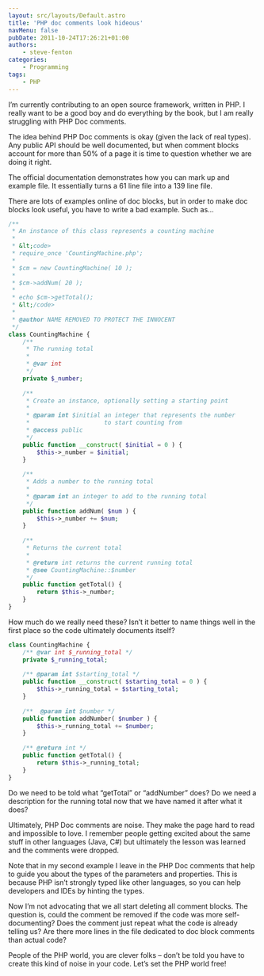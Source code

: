 ```yaml
---
layout: src/layouts/Default.astro
title: 'PHP doc comments look hideous'
navMenu: false
pubDate: 2011-10-24T17:26:21+01:00
authors:
    - steve-fenton
categories:
    - Programming
tags:
    - PHP
---
```


I’m currently contributing to an open source framework, written in PHP. I really want to be a good boy and do everything by the book, but I am really struggling with PHP Doc comments.

The idea behind PHP Doc comments is okay (given the lack of real types). Any public API should be well documented, but when comment blocks account for more than 50% of a page it is time to question whether we are doing it right.

The official documentation demonstrates how you can mark up and example file. It essentially turns a 61 line file into a 139 line file.

There are lots of examples online of doc blocks, but in order to make doc blocks look useful, you have to write a bad example. Such as…

```php
/**
 * An instance of this class represents a counting machine
 *
 * &lt;code>
 * require_once 'CountingMachine.php';
 *
 * $cm = new CountingMachine( 10 );
 *
 * $cm->addNum( 20 );
 *
 * echo $cm->getTotal();
 * &lt;/code>
 *
 * @author NAME REMOVED TO PROTECT THE INNOCENT
 */  
class CountingMachine {  
    /**
     * The running total
     *
     * @var int
     */  
    private $_number;  
 
    /**
     * Create an instance, optionally setting a starting point
     *
     * @param int $initial an integer that represents the number
     *                     to start counting from
     * @access public
     */  
    public function __construct( $initial = 0 ) {  
        $this->_number = $initial;  
    }  
 
    /**
     * Adds a number to the running total
     *
     * @param int an integer to add to the running total
     */  
    public function addNum( $num ) {  
        $this->_number += $num;  
    }  
 
    /**
     * Returns the current total
     *
     * @return int returns the current running total
     * @see CountingMachine::$number
     */  
    public function getTotal() {  
        return $this->_number;  
    }  
}
```

How much do we really need these? Isn’t it better to name things well in the first place so the code ultimately documents itself?

```php
class CountingMachine {  
    /** @var int $_running_total */  
    private $_running_total;  
 
    /** @param int $starting_total */  
    public function __construct( $starting_total = 0 ) {  
        $this->_running_total = $starting_total;  
    }  
 
    /**  @param int $number */  
    public function addNumber( $number ) {  
        $this->_running_total += $number;  
    }  
 
    /** @return int */  
    public function getTotal() {  
        return $this->_running_total;  
    }  
}
```

Do we need to be told what “getTotal” or “addNumber” does? Do we need a description for the running total now that we have named it after what it does?

Ultimately, PHP Doc comments are noise. They make the page hard to read and impossible to love. I remember people getting excited about the same stuff in other languages (Java, C#) but ultimately the lesson was learned and the comments were dropped.

Note that in my second example I leave in the PHP Doc comments that help to guide you about the types of the parameters and properties. This is because PHP isn’t strongly typed like other languages, so you can help developers and IDEs by hinting the types.

Now I’m not advocating that we all start deleting all comment blocks. The question is, could the comment be removed if the code was more self-documenting? Does the comment just repeat what the code is already telling us? Are there more lines in the file dedicated to doc block comments than actual code?

People of the PHP world, you are clever folks – don’t be told you have to create this kind of noise in your code. Let’s set the PHP world free!